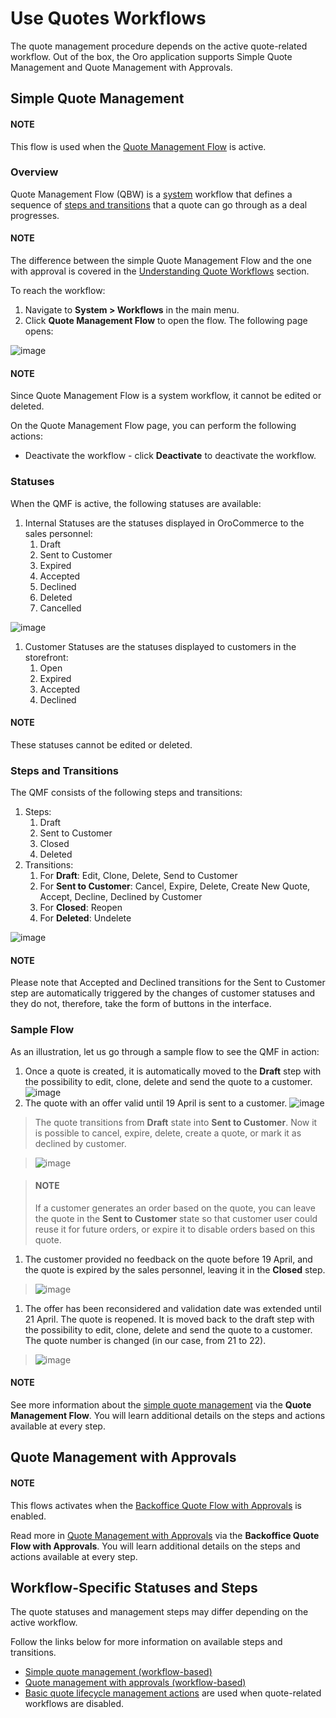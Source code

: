 <a id="mc-sales-quotes-wf"></a>

# Use Quotes Workflows

The quote management procedure depends on the active quote-related workflow. Out of the box, the Oro application supports Simple Quote Management and Quote Management with Approvals.

<a id="simple-quote-management"></a>

## Simple Quote Management

#### NOTE
This flow is used when the [Quote Management Flow](../../../system/workflows/system-workflows/backoffice-quote-flow-with-approvals.md#system-workflows-quote-backoffice-workflow) is active.

<!-- As an illustration, let us see the quote in action and walk through the steps a buyer and a sales manager may follow to communicate or negotiate for the sale: -->

### Overview

Quote Management Flow (QBW) is a [system](../../../system/workflows/index.md#user-guide-system-workflow-management-system-custom) workflow that defines a sequence of [steps and transitions](../../../system/workflows/steps-transitions.md#user-guide-system-workflow-management-steps-transitions) that a quote can go through as a deal progresses.

#### NOTE
The difference between the simple Quote Management Flow and the one with approval is covered in the [Understanding Quote Workflows](../../../system/workflows/system-workflows/quote-flows-overview.md#system-workflows-quote-understanding) section.

To reach the workflow:

1. Navigate to **System > Workflows** in the main menu.
2. Click **Quote Management Flow** to open the flow. The following page opens:

![image](user/img/system/workflows/workflows/QuoteBackofficeFlow.png)

#### NOTE
Since Quote Management Flow is a system workflow, it cannot be edited or deleted.

On the Quote Management Flow page, you can perform the following actions:

<!-- Clone the workflow - click |IcClone| to clone the workflow. -->
* Deactivate the workflow - click **Deactivate** to deactivate the workflow.

### Statuses

When the QMF is active, the following statuses are available:

1. Internal Statuses are the statuses displayed in OroCommerce to the sales personnel:
   1. Draft
   2. Sent to Customer
   3. Expired
   4. Accepted
   5. Declined
   6. Deleted
   7. Cancelled

![image](user/img/system/workflows/workflows/InternalStatusesGrid.png)
1. Customer Statuses are the statuses displayed to customers in the storefront:
   1. Open
   2. Expired
   3. Accepted
   4. Declined

#### NOTE
These statuses cannot be edited or deleted.

### Steps and Transitions

The QMF consists of the following steps and transitions:

1. Steps:
   1. Draft
   2. Sent to Customer
   3. Closed
   4. Deleted
2. Transitions:
   1. For **Draft**: Edit, Clone, Delete, Send to Customer
   2. For **Sent to Customer**: Cancel, Expire, Delete, Create New Quote, Accept, Decline, Declined by Customer
   3. For **Closed**: Reopen
   4. For **Deleted**: Undelete

![image](user/img/system/workflows/workflows/QBW_steps_transitions_table.png)

#### NOTE
Please note that Accepted and Declined transitions for the Sent to Customer step are automatically triggered by the changes of customer statuses and they do not, therefore, take the form of buttons in the interface.

### Sample Flow

As an illustration, let us go through a sample flow to see the QMF in action:

<!-- quote_in_use -->
1. Once a quote is created, it is automatically moved to the **Draft** step with the possibility to edit, clone, delete and send the quote to a customer.
   ![image](user/img/system/workflows/workflows/Illustration_1.png)
2. The quote with an offer valid until 19 April is sent to a customer.
   ![image](user/img/system/workflows/workflows/Illustration_2.png)

> The quote transitions from **Draft** state into **Sent to Customer**. Now it is possible to cancel, expire, delete, create a quote, or mark it as declined by customer.

> ![image](user/img/system/workflows/workflows/Illustration_3.png)

> #### NOTE
> If a customer generates an order based on the quote, you can leave the quote in the **Sent to Customer** state so that customer user could reuse it for future orders, or expire it to disable orders based on this quote.
1. The customer provided no feedback on the quote before 19 April, and the quote is expired by the sales personnel, leaving it in the **Closed** step.

> ![image](user/img/system/workflows/workflows/Illustration_4.png)
1. The offer has been reconsidered and validation date was extended until 21 April. The quote is reopened. It is moved back to the draft step with the possibility to edit, clone, delete and send the quote to a customer. The quote number is changed (in our case, from 21 to 22).

> ![image](user/img/system/workflows/workflows/Illustration_5.png)

#### NOTE
See more information about the [simple quote management](../../../system/workflows/system-workflows/backoffice-quote-flow-with-approvals.md#system-workflows-quote-backoffice-workflow) via the **Quote Management Flow**. You will learn additional details on the steps and actions available at every step.

<a id="quote-management-with-approvals"></a>

## Quote Management with Approvals

#### NOTE
This flows activates when the [Backoffice Quote Flow with Approvals](../../../system/workflows/system-workflows/backoffice-quote-flow-with-approvals.md#doc-workflows-backoffice-quote-flow-with-approvals) is enabled.

Read more in [Quote Management with Approvals](../../../system/workflows/system-workflows/backoffice-quote-flow-with-approvals.md#doc-workflows-backoffice-quote-flow-with-approvals) via the **Backoffice Quote Flow with Approvals**. You will learn additional details on the steps and actions available at every step.

## Workflow-Specific Statuses and Steps

The quote statuses and management steps may differ depending on the active workflow.

Follow the links below for more information on available steps and transitions.

* [Simple quote management (workflow-based)](steps-in-simple-quote-management.md#simple-quote-management-steps)
* [Quote management with approvals (workflow-based)](steps-in-quote-management-with-approvals.md#quote-management-with-approvals-steps)
* [Basic quote lifecycle management actions](steps-in-quote-management-no-workflow.md#quotes-basic-lifecycle-management) are used when quote-related workflows are disabled.
